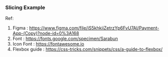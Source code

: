 ### Slicing Example

Ref: 
1. Figma : https://www.figma.com/file/iS5khkiiZetrzYp6FvU7AI/Payment-App-(Copy)?node-id=0%3A168
2. Font : https://fonts.google.com/specimen/Sarabun
3. Icon Font : https://fontawesome.io
4. Flexbox guide : https://css-tricks.com/snippets/css/a-guide-to-flexbox/

